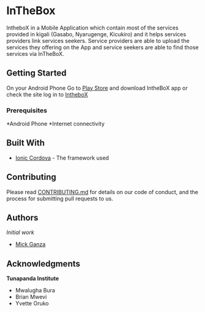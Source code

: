 # InTheBox

IntheboX in a Mobile Application which contain most of the services provided in kigali (Gasabo, Nyarugenge, Kicukiro) and it helps services providers link services seekers. Service providers are able to upload the services they offering on the App and service seekers are able to find those services via InTheBoX.

## Getting Started

On your Android Phone Go to [Play Store](https://play.google.com/store) and download IntheBoX app or check the site log in to [IntheboX](https://github.com/rutpasswd/InTheBoX)


### Prerequisites

*Android Phone
*Internet connectivity

## Built With

* [Ionic Cordova](https://ionicframework.com/) - The framework used


## Contributing

Please read [CONTRIBUTING.md](https://github.com/rutpasswd/InTheBoX) for details on our code of conduct, and the process for submitting pull requests to us.

## Authors

 *Initial work* 

 - [Mick Ganza](https://github.com/rutpasswd/) 



## Acknowledgments

**Tunapanda Institute**

* Mwalugha Bura
* Brian Mwevi
* Yvette Oruko

